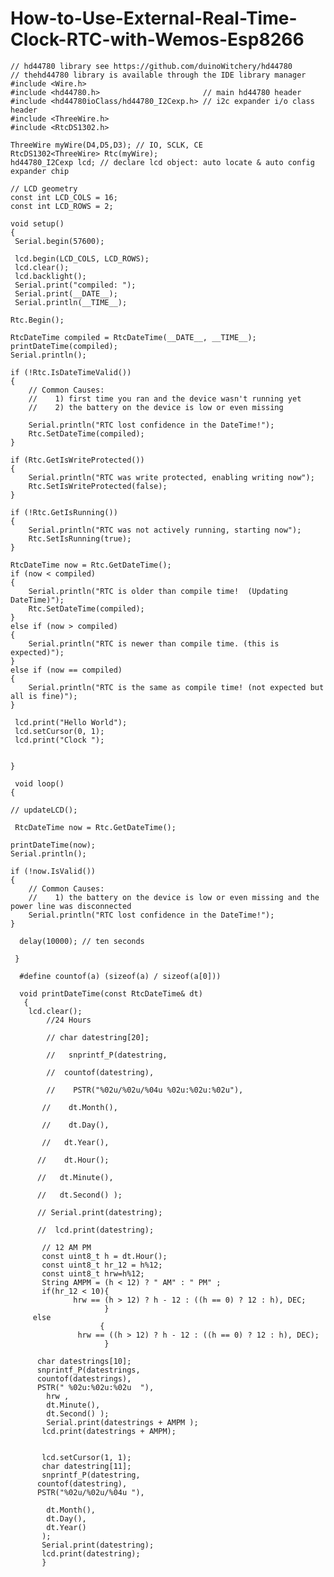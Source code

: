 # How-to-Use-External-Real-Time-Clock-RTC-with-Wemos-Esp8266

    // hd44780 library see https://github.com/duinoWitchery/hd44780
    // thehd44780 library is available through the IDE library manager
    #include <Wire.h>
    #include <hd44780.h>                       // main hd44780 header
    #include <hd44780ioClass/hd44780_I2Cexp.h> // i2c expander i/o class header
    #include <ThreeWire.h>  
    #include <RtcDS1302.h>

    ThreeWire myWire(D4,D5,D3); // IO, SCLK, CE
    RtcDS1302<ThreeWire> Rtc(myWire);
    hd44780_I2Cexp lcd; // declare lcd object: auto locate & auto config expander chip

    // LCD geometry
    const int LCD_COLS = 16;
    const int LCD_ROWS = 2;

    void setup()
    {
     Serial.begin(57600);

     lcd.begin(LCD_COLS, LCD_ROWS);
     lcd.clear();
     lcd.backlight();
     Serial.print("compiled: ");
     Serial.print(__DATE__);
     Serial.println(__TIME__);

    Rtc.Begin();

    RtcDateTime compiled = RtcDateTime(__DATE__, __TIME__);
    printDateTime(compiled);
    Serial.println();

    if (!Rtc.IsDateTimeValid()) 
    {
        // Common Causes:
        //    1) first time you ran and the device wasn't running yet
        //    2) the battery on the device is low or even missing

        Serial.println("RTC lost confidence in the DateTime!");
        Rtc.SetDateTime(compiled);
    }

    if (Rtc.GetIsWriteProtected())
    {
        Serial.println("RTC was write protected, enabling writing now");
        Rtc.SetIsWriteProtected(false);
    }

    if (!Rtc.GetIsRunning())
    {
        Serial.println("RTC was not actively running, starting now");
        Rtc.SetIsRunning(true);
    }

    RtcDateTime now = Rtc.GetDateTime();
    if (now < compiled) 
    {
        Serial.println("RTC is older than compile time!  (Updating DateTime)");
        Rtc.SetDateTime(compiled);
    }
    else if (now > compiled) 
    {
        Serial.println("RTC is newer than compile time. (this is expected)");
    }
    else if (now == compiled) 
    {
        Serial.println("RTC is the same as compile time! (not expected but all is fine)");
    }
    
     lcd.print("Hello World");
     lcd.setCursor(0, 1);
     lcd.print("Clock ");

   
    }

     void loop()
    {
    
    // updateLCD();

     RtcDateTime now = Rtc.GetDateTime();

    printDateTime(now);
    Serial.println();

    if (!now.IsValid())
    {
        // Common Causes:
        //    1) the battery on the device is low or even missing and the power line was disconnected
        Serial.println("RTC lost confidence in the DateTime!");
    }

      delay(10000); // ten seconds
    
     }

      #define countof(a) (sizeof(a) / sizeof(a[0]))

      void printDateTime(const RtcDateTime& dt)
       {
        lcd.clear();
            //24 Hours
            
            // char datestring[20];
            
            //   snprintf_P(datestring, 
            
            //  countof(datestring),
            
            //    PSTR("%02u/%02u/%04u %02u:%02u:%02u"),
            
           //    dt.Month(),
           
           //    dt.Day(),
           
           //   dt.Year(),
           
          //    dt.Hour();
          
          //   dt.Minute(),
          
          //   dt.Second() );
          
          // Serial.print(datestring);
          
          //  lcd.print(datestring);
     
           // 12 AM PM 
           const uint8_t h = dt.Hour();
           const uint8_t hr_12 = h%12;
           const uint8_t hrw=h%12;
           String AMPM = (h < 12) ? " AM" : " PM" ;
           if(hr_12 < 10){  
                  hrw == (h > 12) ? h - 12 : ((h == 0) ? 12 : h), DEC;
                         }
         else
                        {
                   hrw == ((h > 12) ? h - 12 : ((h == 0) ? 12 : h), DEC);
                         }
    
          char datestrings[10];
          snprintf_P(datestrings, 
          countof(datestrings),
          PSTR(" %02u:%02u:%02u  "),
            hrw ,
            dt.Minute(),
            dt.Second() );
            Serial.print(datestrings + AMPM );
           lcd.print(datestrings + AMPM);
       
       
           lcd.setCursor(1, 1);
           char datestring[11];
           snprintf_P(datestring, 
          countof(datestring),
          PSTR("%02u/%02u/%04u "),
            
            dt.Month(),
            dt.Day(),
            dt.Year()
           );
           Serial.print(datestring);
           lcd.print(datestring);
           }

